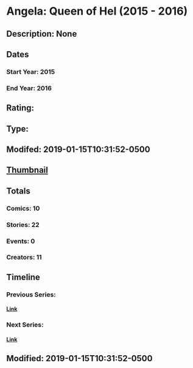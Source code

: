 # Angela: Queen of Hel (2015 - 2016)
## Description: None
## Dates
### Start Year: 2015
### End Year: 2016
## Rating: 
## Type: 
## Modifed: 2019-01-15T10:31:52-0500
## [Thumbnail](http://i.annihil.us/u/prod/marvel/i/mg/f/50/5c3dfcdf471e1.jpg)
## Totals
### Comics: 10
### Stories: 22
### Events: 0
### Creators: 11
## Timeline
### Previous Series: 
#### [Link]()
### Next Series: 
#### [Link]()
## Modified: 2019-01-15T10:31:52-0500